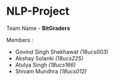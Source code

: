 # NLP-Project
Team Name - **BitGraders**

Members :
- Govind Singh Shekhawat _(18ucs003)_
- Akshay Solanki _(18ucs225)_
- Atulya Singh _(18ucs166)_
- Shivam Mundhra _(18ucs012)_
